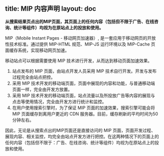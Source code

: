 title: MIP 内容声明
layout: doc
---

**从搜索结果页点出的MIP页面，其页面上的任何内容（包括但不限于广告、在线咨询、统计等组件）均视为在原站点上的投放和使用。**

MIP（Mobile Instant Pages - 移动网页加速器）, 是一套应用于移动网页的开放性技术标准。通过提供 MIP-HTML 规范、MIP-JS 运行环境以及 MIP-Cache 页面缓存系统，实现移动网页加速。

移动站点可以根据需要使用 MIP 技术进行开发，从而达到移动页面加速效果。

1. 站点发布的 MIP 页面，由站点开发人员采用 MIP 技术自行开发。开发与发布过程完全由站点把控。
2. 采用 MIP 技术开发的移动端页面，页面中展现的内容和功能，与普通移动端页面一样，完全由开发方放置。
3. 采用 MIP 技术开发的移动端页面，站点流量以及所投放广告等内容的展现与点击等使用情况，完全由开发方进行统计和监控。
4. 在用户使用搜索引擎时，为了保证 MIP 页面的加速效果，搜索引擎可能会将 MIP 页面缓存到离用户更近的 CDN 服务器。目前，缓存刷新的平均时间为50分钟左右。

因此，无论是从搜索点出的MIP页面还是直接访问的 MIP 页面，页面开发过程、展现内容、相关监控，均完全由站点开发方进行把控。在这两种情况下的页面上的任何内容（包括但不限于：广告、在线咨询、统计等组件）均视为在原站点上的投放和使用。
